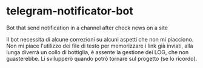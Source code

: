 # telegram-notificator-bot
Bot that send notification in a channel after check news on a site

Il bot necessita di alcune correzioni su alcuni aspetti che non mi piacciono. Non mi piace l'utilizzo dei file di testo per memorizzare i link già inviati, alla lunga diverrà un collo di bottiglia, è assente la gestione dei LOG, che non guasterebbe. Li svilupperò quando potrò tornare sul progetto (se lo ricordo).
